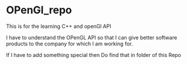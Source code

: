 # OPenGl_repo
This is for the learning C++ and openGl API

I have to understand the OPenGL API so that I can give better software products to the company for which I am working for.

If I have to add something special then Do find that in folder of this Repo
